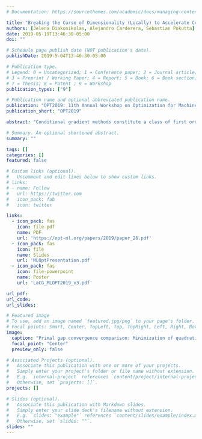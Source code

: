 ```yaml
---
# Documentation: https://sourcethemes.com/academic/docs/managing-content/

title: "Breaking the Curse of Dimensionality (Locally) to Accelerate Conditional Gradients"
authors: [Jelena Diakonikolas, Alejandro Carderera, Sebastian Pokutta]
date: 2019-05-19T13:46:30-05:00
doi: ""

# Schedule page publish date (NOT publication's date).
publishDate: 2019-5-04T13:46:30-05:00

# Publication type.
# Legend: 0 = Uncategorized; 1 = Conference paper; 2 = Journal article;
# 3 = Preprint / Working Paper; 4 = Report; 5 = Book; 6 = Book section;
# 7 = Thesis; 8 = Patent ; 9 = Workshop
publication_types: ["9"]

# Publication name and optional abbreviated publication name.
publication: "OPT2019: 11th Annual Workshop on Optimization for Machine Learning"
publication_short: "OPT2019"

abstract: "Conditional gradient methods constitute a class of first order algorithms for solving smooth convex optimization problems that are projection-free and numerically competitive. We present the Locally Accelerated Conditional Gradients algorithmic framework that relaxes the projection-freeness requirement to only require projection onto (typically low-dimensional) simplices and mixes accelerated steps with conditional gradient steps to achieve dimensionindependent local acceleration for smooth strongly convex functions. We prove that the introduced class of methods attains the asymptotically optimal convergence rate. Our theoretical results are supported by numerical experiments that demonstrate a speed-up both in wall-clock time and in per-iteration progress when compared to state-of-the-art conditional gradient variants."

# Summary. An optional shortened abstract.
summary: ""

tags: []
categories: []
featured: false

# Custom links (optional).
#   Uncomment and edit lines below to show custom links.
# links:
# - name: Follow
#   url: https://twitter.com
#   icon_pack: fab
#   icon: twitter

links:
  - icon_pack: fas
    icon: file-pdf
    name: PDF
    url: 'https://opt-ml.org/papers/2019/paper_26.pdf'
  - icon_pack: fas
    icon: file
    name: Slides
    url: 'MLOptPresentation.pdf'
  - icon_pack: fas
    icon: file-powerpoint
    name: Poster
    url: 'LaCG_MLOPT2019_v3.pdf'

url_pdf: 
url_code: 
url_slides:

# Featured image
# To use, add an image named `featured.jpg/png` to your page's folder. 
# Focal points: Smart, Center, TopLeft, Top, TopRight, Left, Right, BottomLeft, Bottom, BottomRight.
image:
  caption: "Primal gap convergence comparison: Minimization of quadratic over the convex hull of MIPLIB polytope (ran14x18-disj-8). See paper for details."
  focal_point: "Center"
  preview_only: false

# Associated Projects (optional).
#   Associate this publication with one or more of your projects.
#   Simply enter your project's folder or file name without extension.
#   E.g. `internal-project` references `content/project/internal-project/index.md`.
#   Otherwise, set `projects: []`.
projects: []

# Slides (optional).
#   Associate this publication with Markdown slides.
#   Simply enter your slide deck's filename without extension.
#   E.g. `slides: "example"` references `content/slides/example/index.md`.
#   Otherwise, set `slides: ""`.
slides: ""
---
```

